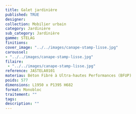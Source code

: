 ```yaml
---
title: Galet jardinière 
published: TRUE
designer: 
collection: Mobilier urbain
category: Jardinière
sub_category: Jardinière
gamme: STELAG
finitions: 
cover_image: "../../images/canape-stamp-lisse.jpg"
caroussel: 
- "../../images/canape-stamp-lisse.jpg"
filaire: 
 - "../../images/canape-stamp-lisse.jpg"
reference: JASTELA0101
materiau: Béton Fibré à Ultra-hautes Performances (BFUP)
poids: 577
dimensions: L1950 x P1395 H682
format: Monobloc
traitement: ""
tags: 
description: ""
---
```

